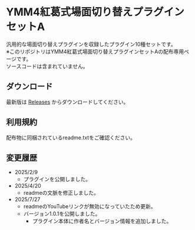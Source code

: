 # YMM4紅葛式場面切り替えプラグインセットA
 
汎用的な場面切り替えプラグインを収録したプラグイン10種セットです。  
※このリポジトリはYMM4紅葛式場面切り替えプラグインセットAの配布専用ページです。  
ソースコードは含まれていません。  

## ダウンロード

最新版は [Releases](https://github.com/benikazura/BenikazuraTransitionPackA/releases/latest) からダウンロードしてください。

## 利用規約

配布物に同梱されているreadme.txtをご確認ください。

## 変更履歴

- 2025/2/9
  - プラグインを公開しました。
- 2025/4/20
  - readmeの文脈を修正しました。
- 2025/7/27
  - readmeのYouTubeリンクが無効になっていたため更新。
  - バージョン1.0.1を公開しました。
    - プラグイン本体に作者名とバージョン情報を追加しました。
